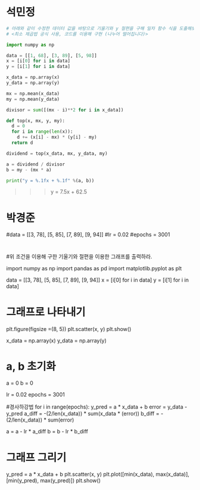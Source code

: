# 석민정
```python
# 아래와 같이 수정한 데이터 값을 바탕으로 기울기와 y 절편을 구해 일차 함수 식을 도출해보시오.
# <최소 제곱법 공식 사용, 코드를 이용해 구현 (나누어 떨어집니다)>

import numpy as np

data = [[1, 68], [3, 89], [5, 98]]
x = [i[0] for i in data]
y = [i[1] for i in data]

x_data = np.array(x)
y_data = np.array(y)

mx = np.mean(x_data)
my = np.mean(y_data)

divisor = sum([(mx - i)**2 for i in x_data])

def top(x, mx, y, my):
  d = 0
  for i in range(len(x)):
    d += (x[i] - mx) * (y[i] - my)
  return d

dividend = top(x_data, mx, y_data, my)

a = dividend / divisor
b = my - (mx * a)

print("y = %.1fx + %.1f" %(a, b))
```
>>> y = 7.5x + 62.5

# 박경준
#data = [[3, 78], [5, 85], [7, 89], [9, 94]]
#lr = 0.02
#epochs = 3001
#
#위 조건을 이용해 구한 기울기와 절편을 이용한 그래프를 출력하라.

import numpy as np
import pandas as pd
import matplotlib.pyplot as plt

data = [[3, 78], [5, 85], [7, 89], [9, 94]]
x = [i[0] for i in data]
y = [i[1] for i in data]

# 그래프로 나타내기
plt.figure(figsize =(8, 5))
plt.scatter(x, y)
plt.show()

x_data = np.array(x)
y_data = np.array(y)

# a, b 초기화
a = 0
b = 0

lr = 0.02
epochs = 3001

#경사하강법
for i in range(epochs):
  y_pred = a * x_data + b
  error = y_data - y_pred
  a_diff = -(2/len(x_data)) * sum(x_data * (error))
  b_diff = -(2/len(x_data)) * sum(error)

  a = a - lr * a_diff
  b = b - lr * b_diff

# 그래프 그리기
y_pred = a * x_data + b
plt.scatter(x, y)
plt.plot([min(x_data), max(x_data)], [min(y_pred), max(y_pred)])
plt.show()
```
